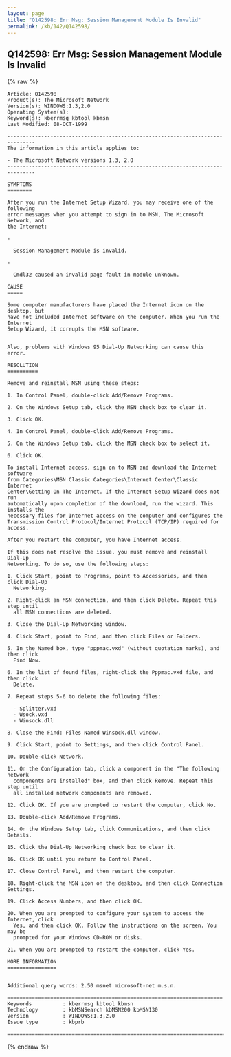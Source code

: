 ```yaml
---
layout: page
title: "Q142598: Err Msg: Session Management Module Is Invalid"
permalink: /kb/142/Q142598/
---
```


## Q142598: Err Msg: Session Management Module Is Invalid

{% raw %}

	Article: Q142598
	Product(s): The Microsoft Network
	Version(s): WINDOWS:1.3,2.0
	Operating System(s): 
	Keyword(s): kberrmsg kbtool kbmsn
	Last Modified: 08-OCT-1999
	
	-------------------------------------------------------------------------------
	The information in this article applies to:
	
	- The Microsoft Network versions 1.3, 2.0 
	-------------------------------------------------------------------------------
	
	SYMPTOMS
	========
	
	After you run the Internet Setup Wizard, you may receive one of the following
	error messages when you attempt to sign in to MSN, The Microsoft Network, and
	the Internet:
	
	- 
	
	  Session Management Module is invalid.
	
	- 
	
	  Cmdl32 caused an invalid page fault in module unknown.
	
	CAUSE
	=====
	
	Some computer manufacturers have placed the Internet icon on the desktop, but
	have not included Internet software on the computer. When you run the Internet
	Setup Wizard, it corrupts the MSN software.
	
	
	Also, problems with Windows 95 Dial-Up Networking can cause this error.
	
	RESOLUTION
	==========
	
	Remove and reinstall MSN using these steps:
	
	1. In Control Panel, double-click Add/Remove Programs.
	
	2. On the Windows Setup tab, click the MSN check box to clear it.
	
	3. Click OK.
	
	4. In Control Panel, double-click Add/Remove Programs.
	
	5. On the Windows Setup tab, click the MSN check box to select it.
	
	6. Click OK.
	
	To install Internet access, sign on to MSN and download the Internet software
	from Categories\MSN Classic Categories\Internet Center\Classic Internet
	Center\Getting On The Internet. If the Internet Setup Wizard does not run
	automatically upon completion of the download, run the wizard. This installs the
	necessary files for Internet access on the computer and configures the
	Transmission Control Protocol/Internet Protocol (TCP/IP) required for access.
	
	After you restart the computer, you have Internet access.
	
	If this does not resolve the issue, you must remove and reinstall Dial-Up
	Networking. To do so, use the following steps:
	
	1. Click Start, point to Programs, point to Accessories, and then click Dial-Up
	  Networking.
	
	2. Right-click an MSN connection, and then click Delete. Repeat this step until
	  all MSN connections are deleted.
	
	3. Close the Dial-Up Networking window.
	
	4. Click Start, point to Find, and then click Files or Folders.
	
	5. In the Named box, type "pppmac.vxd" (without quotation marks), and then click
	  Find Now.
	
	6. In the list of found files, right-click the Pppmac.vxd file, and then click
	  Delete.
	
	7. Repeat steps 5-6 to delete the following files:
	
	  - Splitter.vxd
	  - Wsock.vxd
	  - Winsock.dll
	
	8. Close the Find: Files Named Winsock.dll window.
	
	9. Click Start, point to Settings, and then click Control Panel.
	
	10. Double-click Network.
	
	11. On the Configuration tab, click a component in the "The following network
	  components are installed" box, and then click Remove. Repeat this step until
	  all installed network components are removed.
	
	12. Click OK. If you are prompted to restart the computer, click No.
	
	13. Double-click Add/Remove Programs.
	
	14. On the Windows Setup tab, click Communications, and then click Details.
	
	15. Click the Dial-Up Networking check box to clear it.
	
	16. Click OK until you return to Control Panel.
	
	17. Close Control Panel, and then restart the computer.
	
	18. Right-click the MSN icon on the desktop, and then click Connection Settings.
	
	19. Click Access Numbers, and then click OK.
	
	20. When you are prompted to configure your system to access the Internet, click
	  Yes, and then click OK. Follow the instructions on the screen. You may be
	  prompted for your Windows CD-ROM or disks.
	
	21. When you are prompted to restart the computer, click Yes.
	
	MORE INFORMATION
	================
	
	
	Additional query words: 2.50 msnet microsoft-net m.s.n.
	
	======================================================================
	Keywords          : kberrmsg kbtool kbmsn 
	Technology        : kbMSNSearch kbMSN200 kbMSN130
	Version           : WINDOWS:1.3,2.0
	Issue type        : kbprb
	
	=============================================================================
	

{% endraw %}
